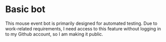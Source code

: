 # Basic bot

This mouse event bot is primarily designed for automated testing. Due to work-related requirements, I need access to this feature without logging in to my Github account, so I am making it public.
